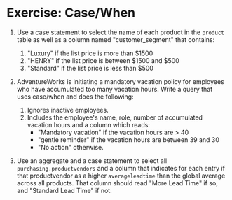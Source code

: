 # Exercise: Case/When

1. Use a case statement to select the name of each product in the `product` table as well as a column named "customer_segment" that contains:
    1. "Luxury" if the list price is more than $1500
    2. "HENRY" if the list price is between $1500 and $500
    3. "Standard" if the list price is less than $500

2. AdventureWorks is initiating a mandatory vacation policy for employees who have accumulated too many vacation hours. Write a query that uses case/when and does the following:
    1. Ignores inactive employees.
    2. Includes the employee's name, role, number of accumulated vacation hours and a column which reads:
        * "Mandatory vacation" if the vacation hours are > 40
        * "gentle reminder" if the vacation hours are between 39 and 30
        * "No action" otherwise.

3. Use an aggregate and a case statement to select all `purchasing.productvendors` and a column that indicates for each entry if that productvendor as a higher `averageleadtime` than the global average across all products. That column should read "More Lead Time" if so, and "Standard Lead Time" if not.